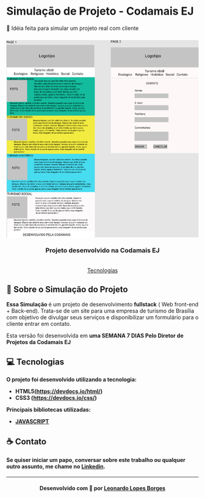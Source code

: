 # Simulação de Projeto - Codamais EJ
🚀 Idéia feita para simular um projeto real com cliente

<h3 align="center">
    <img alt="Imagem da aplicação" src="/Documentos da Simulação/Design - Figma.png">
    <br><br>
    <b>Projeto desenvolvido na Codamais EJ</b>  
    <br>
    
</h3>
<br>
<div align="center">
   <a href="#tecnologias">Tecnologias</a> 
</div>

<a id="sobre"></a>

## :purple_heart: Sobre o Simulação do Projeto

<strong>Essa Simulação </strong> é um projeto de desenvolvimento <strong>fullstack</strong> ( Web front-end + Back-end). Trata-se de um site para uma empresa de turismo de Brasília
com objetivo de divulgar seus serviços e disponibilizar um formulário para o cliente entrar em contato.

Esta versão foi desenvolvida em <strong>uma SEMANA 7 DIAS</strong><strong> Pelo Diretor de Projetos da Codamais EJ

<a id="tecnologias"></a>

## :computer: Tecnologias

O projeto foi desenvolvido utilizando a tecnologia:

- HTML5(https://devdocs.io/html/)
- CSS3 (https://devdocs.io/css/)

Principais bibliotecas utilizadas:

- [JAVASCRIPT](https://devdocs.io/javascript/)

## :coffee: Contato

<h4>
    Se quiser iniciar um papo, conversar sobre este trabalho ou qualquer outro assunto, me chame no <a href="https://www.linkedin.com/in/leonardo-lopes-3a1234175/" target="_blank">Linkedin</a>.
</h4>

---

<h4 align="center">
    Desenvolvido com 💜 por <a href="https://www.linkedin.com/in/leonardo-lopes-3a1234175/" target="_blank">Leonardo Lopes Borges </a>
</h4>

